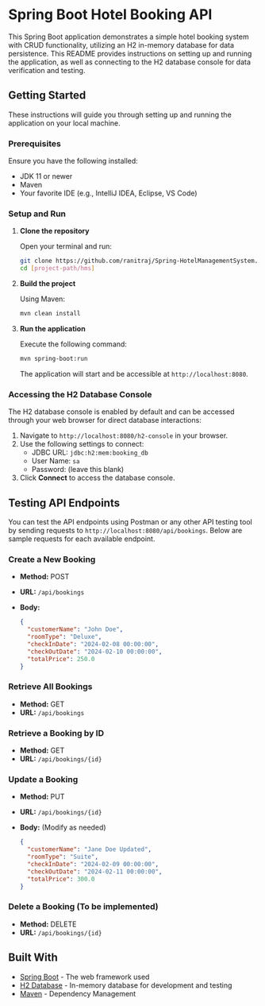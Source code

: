
# Spring Boot Hotel Booking API

This Spring Boot application demonstrates a simple hotel booking system with CRUD functionality, utilizing an H2 in-memory database for data persistence. This README provides instructions on setting up and running the application, as well as connecting to the H2 database console for data verification and testing.

## Getting Started

These instructions will guide you through setting up and running the application on your local machine.

### Prerequisites

Ensure you have the following installed:

- JDK 11 or newer
- Maven
- Your favorite IDE (e.g., IntelliJ IDEA, Eclipse, VS Code)

### Setup and Run

1. **Clone the repository**

   Open your terminal and run:

   ```bash
   git clone https://github.com/ranitraj/Spring-HotelManagementSystem.git
   cd [project-path/hms]
   ```

2. **Build the project**

   Using Maven:

   ```bash
   mvn clean install
   ```

3. **Run the application**

   Execute the following command:

   ```bash
   mvn spring-boot:run
   ```

   The application will start and be accessible at `http://localhost:8080`.

### Accessing the H2 Database Console

The H2 database console is enabled by default and can be accessed through your web browser for direct database interactions:

1. Navigate to `http://localhost:8080/h2-console` in your browser.
2. Use the following settings to connect:
   - JDBC URL: `jdbc:h2:mem:booking_db`
   - User Name: `sa`
   - Password: (leave this blank)
3. Click **Connect** to access the database console.

## Testing API Endpoints

You can test the API endpoints using Postman or any other API testing tool by sending requests to `http://localhost:8080/api/bookings`. Below are sample requests for each available endpoint.

### Create a New Booking

- **Method:** POST
- **URL:** `/api/bookings`
- **Body:**

  ```json
  {
    "customerName": "John Doe",
    "roomType": "Deluxe",
    "checkInDate": "2024-02-08 00:00:00",
    "checkOutDate": "2024-02-10 00:00:00",
    "totalPrice": 250.0
  }
  ```

### Retrieve All Bookings

- **Method:** GET
- **URL:** `/api/bookings`

### Retrieve a Booking by ID

- **Method:** GET
- **URL:** `/api/bookings/{id}`

### Update a Booking

- **Method:** PUT
- **URL:** `/api/bookings/{id}`
- **Body:** (Modify as needed)

  ```json
  {
    "customerName": "Jane Doe Updated",
    "roomType": "Suite",
    "checkInDate": "2024-02-09 00:00:00",
    "checkOutDate": "2024-02-11 00:00:00",
    "totalPrice": 300.0
  }
  ```

### Delete a Booking (To be implemented)

- **Method:** DELETE
- **URL:** `/api/bookings/{id}`

## Built With

- [Spring Boot](https://spring.io/projects/spring-boot) - The web framework used
- [H2 Database](https://www.h2database.com/html/main.html) - In-memory database for development and testing
- [Maven](https://maven.apache.org/) - Dependency Management
